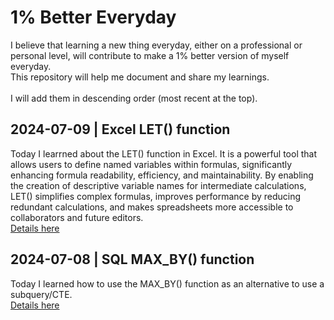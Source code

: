 # 1% Better Everyday
I believe that learning a new thing everyday, either on a professional or personal level, will contribute to make a 1% better version of myself everyday.<br>This repository will help me document and share my learnings.<br><br>
I will add them in descending order (most recent at the top).

## 2024-07-09 | Excel LET() function
Today I learrned about the LET() function in Excel. It is a powerful tool that allows users to define named variables within formulas, significantly enhancing formula readability, efficiency, and maintainability. By enabling the creation of descriptive variable names for intermediate calculations, LET() simplifies complex formulas, improves performance by reducing redundant calculations, and makes spreadsheets more accessible to collaborators and future editors.  
<a href="./20240709-Excel_LET()_function.md" target="_blank">Details here</a>

## 2024-07-08 | SQL MAX_BY() function
Today I learned how to use the MAX_BY() function as an alternative to use a subquery/CTE.  
<a href="./20240708-SQL_max_by.md" target="_blank">Details here</a>
